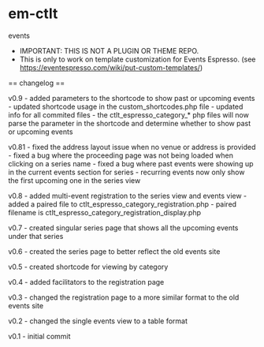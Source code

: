 em-ctlt
=======

events

* IMPORTANT: THIS IS NOT A PLUGIN OR THEME REPO. 
* This is only to work on template customization for Events Espresso. (see https://eventespresso.com/wiki/put-custom-templates/)

== changelog ==

v0.9 - added parameters to the shortcode to show past or upcoming events
     - updated shortcode usage in the custom_shortcodes.php file
     - updated info for all commited files
     - the ctlt_espresso_category_* php files will now parse the parameter in the shortcode and determine whether to show past or upcoming events

v0.81 - fixed the address layout issue when no venue or address is provided
      - fixed a bug where the proceeding page was not being loaded when clicking on a series name
      - fixed a bug where past events were showing up in the current events section for series
      - recurring events now only show the first upcoming one in the series view

v0.8 - added multi-event registration to the series view and events view
     - added a paired file to ctlt_espresso_category_registration.php
     - paired filename is ctlt_espresso_category_registration_display.php

v0.7 - created singular series page that shows all the upcoming events under that series

v0.6 - created the series page to better reflect the old events site

v0.5 - created shortcode for viewing by category

v0.4 - added facilitators to the registration page

v0.3 - changed the registration page to a more similar format to the old events site

v0.2 - changed the single events view to a table format

v0.1 - initial commit
